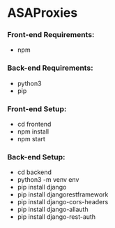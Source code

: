 # ASAProxies

### Front-end Requirements:

- npm

### Back-end Requirements:

- python3
- pip

### Front-end Setup:

- cd frontend
- npm install
- npm start

### Back-end Setup:

- cd backend
- python3 -m venv env
- pip install django
- pip install djangorestframework
- pip install django-cors-headers
- pip install django-allauth
- pip install django-rest-auth
